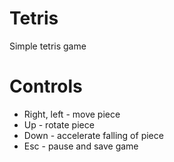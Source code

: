 # Tetris
Simple tetris game

# Controls

- Right, left - move piece
- Up - rotate piece
- Down - accelerate falling of piece
- Esc - pause and save game

